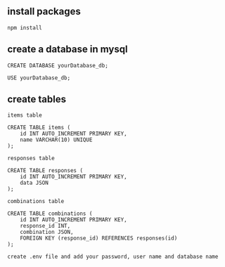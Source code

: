 ## install packages 
```
npm install
```
## create a database in mysql
```
CREATE DATABASE yourDatabase_db;
```
```
USE yourDatabase_db;
```
## create tables
`items table`
```
CREATE TABLE items (
    id INT AUTO_INCREMENT PRIMARY KEY,
    name VARCHAR(10) UNIQUE
);
```
`responses table`

```
CREATE TABLE responses (
    id INT AUTO_INCREMENT PRIMARY KEY,
    data JSON
);
```
`combinations table`
```
CREATE TABLE combinations (
    id INT AUTO_INCREMENT PRIMARY KEY,
    response_id INT,
    combination JSON,
    FOREIGN KEY (response_id) REFERENCES responses(id)
);
```
` create .env file and add your password, user name and database name `
